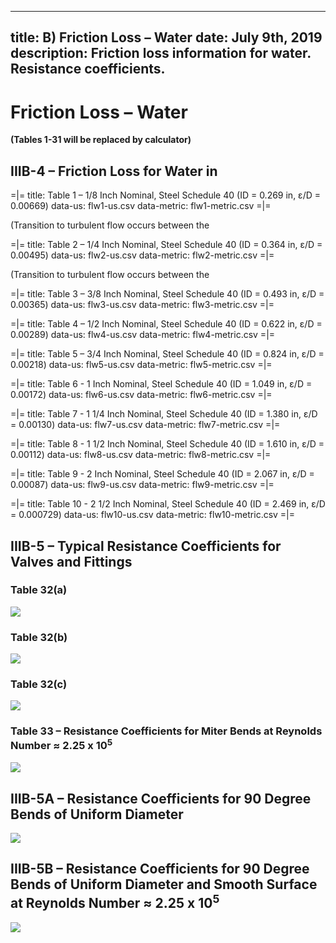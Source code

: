 -----
title:  B) Friction Loss – Water
date: July 9th, 2019
description: Friction loss information for water. Resistance coefficients.
-----

# Friction Loss – Water

**(Tables 1-31 will be replaced by calculator)**

## IIIB-4 – Friction Loss for Water in <units us = "Feet / 100 Feet of Pipe" metric = "Meters / 100 Meters of Pipe"/>

=|=
title: Table 1 – 1/8 Inch Nominal, Steel Schedule 40 (ID = 0.269 in, ε/D = 0.00669)
data-us: flw1-us.csv
data-metric: flw1-metric.csv
=|=

(Transition to turbulent flow occurs between the <units us = "0.2 GPM and 0.3 GPM flowrate in the above chart)" metric = "0.0455 m^3^/h and 0.0681 m^3^/h flowrate in the above chart)"/>

=|=
title: Table 2 – 1/4 Inch Nominal, Steel Schedule 40 (ID = 0.364 in, ε/D = 0.00495)
data-us: flw2-us.csv
data-metric: flw2-metric.csv
=|=

(Transition to turbulent flow occurs between the <units us = "0.25 GPM and 0.4 GPM flowrate in the above chart)" metric = "0.0568 m^3^/h and 0.0908 m^3^/h flowrate in the above chart)"/>

=|=
title: Table 3 – 3/8 Inch Nominal, Steel Schedule 40 (ID = 0.493 in, ε/D = 0.00365)
data-us: flw3-us.csv
data-metric: flw3-metric.csv
=|=

=|=
title: Table 4 – 1/2 Inch Nominal, Steel Schedule 40 (ID = 0.622 in, ε/D = 0.00289)
data-us: flw4-us.csv
data-metric: flw4-metric.csv
=|=

=|=
title: Table 5 – 3/4 Inch Nominal, Steel Schedule 40 (ID = 0.824 in, ε/D = 0.00218)
data-us: flw5-us.csv
data-metric: flw5-metric.csv
=|=

=|=
title: Table 6 - 1 Inch Nominal, Steel Schedule 40 (ID = 1.049 in, ε/D = 0.00172)
data-us: flw6-us.csv
data-metric: flw6-metric.csv
=|=

=|=
title: Table 7 - 1 1/4 Inch Nominal, Steel Schedule 40 (ID = 1.380 in, ε/D = 0.00130)
data-us: flw7-us.csv
data-metric: flw7-metric.csv
=|=

=|=
title: Table 8 - 1 1/2 Inch Nominal, Steel Schedule 40 (ID = 1.610 in, ε/D = 0.00112)
data-us: flw8-us.csv
data-metric: flw8-metric.csv
=|=

=|=
title: Table 9 - 2 Inch Nominal, Steel Schedule 40 (ID = 2.067 in, ε/D = 0.00087)
data-us: flw9-us.csv
data-metric: flw9-metric.csv
=|=

=|=
title: Table 10 - 2 1/2 Inch Nominal, Steel Schedule 40 (ID = 2.469 in, ε/D = 0.000729)
data-us: flw10-us.csv
data-metric: flw10-metric.csv
=|=

## IIIB-5 – Typical Resistance Coefficients for Valves and Fittings

### Table 32(a)

![](table-32a.png "")

### Table 32(b)

![](table-32b.png "")

### Table 32(c)

![](table-32c.png "")

### Table 33 – Resistance Coefficients for Miter Bends at Reynolds Number ≈ 2.25 x 10<sup>5</sup>

![](table-33.png "")

## IIIB-5A – Resistance Coefficients for 90 Degree Bends of Uniform Diameter

![](IIIB-5A.png "")

## IIIB-5B – Resistance Coefficients for 90 Degree Bends of Uniform Diameter and Smooth Surface at Reynolds Number ≈ 2.25 x 10<sup>5</sup>

![](IIIB-5B.png "")

